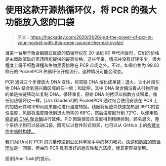 # 使用这款开源热循环仪，将 PCR 的强大功能放入您的口袋

> 原文：<https://hackaday.com/2020/01/26/put-the-power-of-pcr-in-your-pocket-with-this-open-source-thermal-cycler/>

当第一台用于聚合酶链式反应的热循环仪在 20 世纪 80 年代问世时，它们的价格是由赠款驱动的市场所能提供的最高价格。这些年来，情况并没有好转多少，很大程度上将干细胞课程和生物黑客排除在 PCR 市场之外。不过，如果价格为 99.00 欧元的 PocketPCR 热循环仪开始流行，这种情况可能会改变。

PCR 通过三个步骤放大 DNA:变性，将双链 DNA 熔化成单链；退火，让小片段引物 DNA 结合到感兴趣区域的任一侧；和延伸，其中 DNA 聚合酶沿着从引物开始的单链拉链移动以复制 DNA。循环重复，原始 DNA 的拷贝以指数方式积累。像任何热循环仪一样，[Urs Gaudenz]的 PocketPCR 通过结合使用安装在 PCB 上的加热元件和冷却风扇来自动进行温度转换。线圈将反应块快速加热到 99℃的变性温度，风扇将温度降低到退火所需的 68℃，然后温度回升到 72℃，以便用[热稳定的 DNA 聚合酶](https://hackaday.com/2016/03/22/enzymes-from-the-deep-the-polymerase/)进行延伸。PID 回路使反应温度得到精确控制。顾名思义，整个系统小到可以装进口袋，既可以以套件形式购买，也可以从 GitHub 上的[构建文件中临时构建。](https://github.com/GaudiLabs/PocketPCR)

我们为[Urs]将 PCR 的力量传递到公民科学家手中的努力喝彩。[快速和肮脏的热循环仪](https://hackaday.com/2012/09/09/genetic-research-on-the-cheap/)是一回事，但袖珍 PCR 具有很好的适应性和光洁度，使其更容易使用。

感谢[Abe Tusk]的提示。